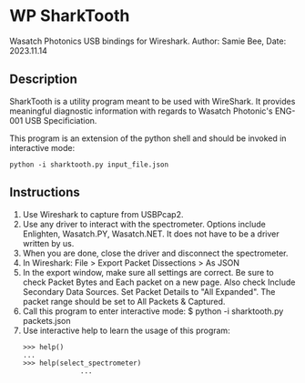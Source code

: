 # WP SharkTooth

Wasatch Photonics USB bindings for Wireshark.
Author: Samie Bee, Date: 2023.11.14

## Description

SharkTooth is a utility program meant to be used with WireShark.
It provides meaningful diagnostic information with regards to
Wasatch Photonic's ENG-001 USB Specificiation.

This program is an extension of the python shell and should be
invoked in interactive mode:

    python -i sharktooth.py input_file.json

## Instructions

1. Use Wireshark to capture from USBPcap2.
2. Use any driver to interact with the spectrometer.
   Options include Enlighten, Wasatch.PY, Wasatch.NET.
   It does not have to be a driver written by us.
3. When you are done, close the driver and disconnect the
   spectrometer.
4. In Wireshark: File > Export Packet Dissections > As JSON
5. In the export window, make sure all settings are correct.
   Be sure to check Packet Bytes and Each packet on a new page.
   Also check Include Secondary Data Sources.
   Set Packet Details to "All Expanded".
   The packet range should be set to All Packets & Captured.
6. Call this program to enter interactive mode:
   $ python -i sharktooth.py packets.json
7. Use interactive help to learn the usage of this program:
   ```
   >>> help()
   ...
   >>> help(select_spectrometer)
                 ...
   ```
